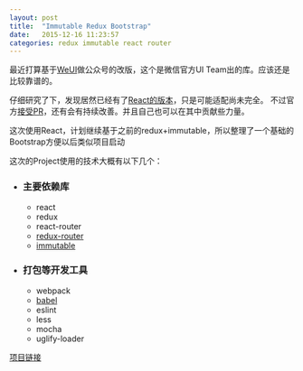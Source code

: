 ```yaml
---
layout: post
title:  "Immutable Redux Bootstrap"
date:   2015-12-16 11:23:57
categories: redux immutable react router
---
```

最近打算基于[WeUI][WeUI]做公众号的改版，这个是微信官方UI Team出的库。应该还是比较靠谱的。

仔细研究了下，发现居然已经有了[React的版本][ReactWeUI]，只是可能适配尚未完全。
不过官方[接受PR][PR]，还有会有持续改善。并且自己也可以在其中贡献些力量。

这次使用React，计划继续基于之前的redux+immutable，所以整理了一个基础的Bootstrap方便以后类似项目启动

这次的Project使用的技术大概有以下几个：

- ### 主要依赖库
  - react
  - redux
  - react-router
  - [redux-router][redux-router]
  - [immutable][immutable]

- ### 打包等开发工具
  - webpack
  - [babel][babel]
  - eslint
  - less
  - mocha
  - uglify-loader

[项目链接][项目链接]


[WeUI]:         https://github.com/weui/weui
[ReactWeUI]:    https://github.com/weui/react-weui
[PR]:           https://github.com/weui/react-weui/issues/3
[babel]:        https://github.com/babel/babel/blob/master/doc/design/monorepo.md
[redux-router]: https://www.npmjs.com/package/redux-router
[immutable]:    https://www.npmjs.com/package/immutable   
[项目链接]:       https://github.com/tlightsky/immutable-redux-bootstrap

